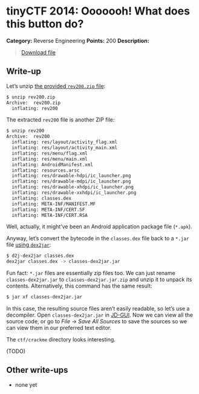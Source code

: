 # tinyCTF 2014: Ooooooh! What does this button do?

**Category:** Reverse Engineering
**Points:** 200
**Description:**

> [Download file](rev200.zip)

## Write-up

Let’s unzip [the provided `rev200.zip` file](rev200.zip):

```bash
$ unzip rev200.zip
Archive:  rev200.zip
  inflating: rev200
```

The extracted `rev200` file is another ZIP file:

```bash
$ unzip rev200
Archive:  rev200
  inflating: res/layout/activity_flag.xml
  inflating: res/layout/activity_main.xml
  inflating: res/menu/flag.xml
  inflating: res/menu/main.xml
  inflating: AndroidManifest.xml
  inflating: resources.arsc
  inflating: res/drawable-hdpi/ic_launcher.png
  inflating: res/drawable-mdpi/ic_launcher.png
  inflating: res/drawable-xhdpi/ic_launcher.png
  inflating: res/drawable-xxhdpi/ic_launcher.png
  inflating: classes.dex
  inflating: META-INF/MANIFEST.MF
  inflating: META-INF/CERT.SF
  inflating: META-INF/CERT.RSA
```

Well, actually, it might’ve been an Android application package file (`*.apk`).

Anyway, let’s convert the bytecode in the `classes.dex` file back to a `*.jar` file [using `dex2jar`](https://code.google.com/p/dex2jar/):

```bash
$ d2j-dex2jar classes.dex
dex2jar classes.dex -> classes-dex2jar.jar
```

Fun fact: `*.jar` files are essentially zip files too. We can just rename `classes-dex2jar.jar` to `classes-dex2jar.jar.zip` and unzip it to unpack its contents. Alternatively, this command has the same result:

```bash
$ jar xf classes-dex2jar.jar
```

In this case, the resulting source files aren’t easily readable, so let’s use a decompiler. Open `classes-dex2jar.jar` in [JD-GUI](http://jd.benow.ca/). Now we can view all the source code, or go to _File_ → _Save All Sources_ to save the sources so we can view them in our preferred text editor.

The `ctf/crackme` directory looks interesting.

(TODO)

## Other write-ups

* none yet
